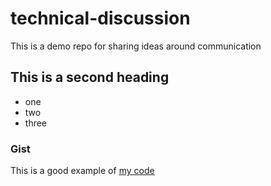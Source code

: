 # technical-discussion
This is a demo repo for sharing ideas around communication


## This is a second heading

* one
* two
* three


### Gist

This is a good example of [my code](https://gist.github.com/mnnlthmpsn/bf400e2684aac39cdf7bedf08a62b7b8)
